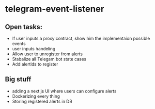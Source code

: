 # telegram-event-listener

## Open tasks:
- If user inputs a proxy contract, show him the implementaion possible events
- user inputs handeling
- Allow user to unregister from alerts
- Stabalize all Telegam bot state cases
- Add alertIds to register

## Big stuff
- adding a next js UI where users can configure alerts
- Dockerizing every thing
- Storing registered alerts in DB
